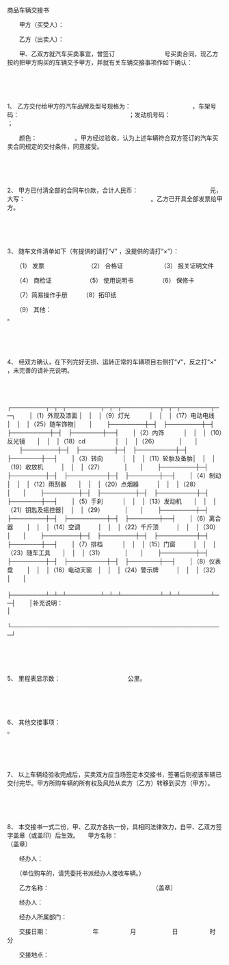 



商品车辆交接书



 

　　甲方（买受人）：

　　乙方（出卖人）：　　

　　甲、乙双方就汽车买卖事宜，曾签订　　　　　　　　 号买卖合同，现乙方按约把甲方购买的车辆交予甲方，并就有关车辆交接事项作如下确认：

　　

　　

1、
乙方交付给甲方的汽车品牌及型号规格为：　　　　　　　　　　 ，车架号码：　　　　　　　　　　　　　　　　　　 ；发动机号码：　　　　　　　　　 ；

　　颜色：　　　　　　 。甲方经过验收，认为上述车辆符合双方签订的汽车买卖合同规定的交付条件，同意接受。

　　

　　

2、
甲方已付清全部的合同车价款，合计人民币：　　　　　　　　　　　　元，大写：　　　　　　　　　　　　　　　　　　　　　。乙方已开具全部发票给甲方。

　　

　　

3、
随车文件清单如下（有提供的请打“√” ，没提供的请打“×”）：

　　（1） 发票　　　　　　　 （2） 合格证　　　　　　 （3） 报关证明文件　

　　（4） 商检证　 　　　　　（5） 使用说明书　　　　 （6） 保修卡　

　　（7）简易操作手册 　　 （8）拓印纸 

　　（9） 其他：　　　　　　　　　　　　　　　　　　　　　　　　　　　　　　　　　 。

　　

　　

4、
经双方确认，在下列完好无损、运转正常的车辆项目右侧打“√”，反之打“×” ，未完善的请补充说明。

　　


　　┌────────┬─┬─┬────────┬─┬─┬─────────┬─┬─┬───────┬──┐
　　│（1）外观及漆面 │　│　│（9）灯光　　　 │　│　│（17）电动电线　　│　│　│（25）随车饰物│　　│
　　├────────┼─┤　├────────┼─┤　├─────────┼─┤　├───────┼──┤
　　│（2）内饰　　　 │　│　│（10）反光镜　　│　│　│（18）cd　　　　　│　│　│（26）　　　　│　　│
　　├────────┼─┤　├────────┼─┤　├─────────┼─┤　├───────┼──┤
　　│（3）转向　　　 │　│　│（11）轮胎及备胎│　│　│（19）收放机　　　│　│　│（27）　　　　│　　│
　　├────────┼─┤　├────────┼─┤　├─────────┼─┤　├───────┼──┤
　　│（4）制动　　　 │　│　│（12）雨刮器　　│　│　│（20）点烟器　　　│　│　│（28）　　　　│　　│
　　├────────┼─┤　├────────┼─┤　├─────────┼─┤　├───────┼──┤
　　│（5）手刹　　　 │　│　│（13）发动机　　│　│　│（21）钥匙及摇控器│　│　│（29）　　　　│　　│
　　├────────┼─┤　├────────┼─┤　├─────────┼─┤　├───────┼──┤
　　│（6）离合器　　 │　│　│（14）空调　　　│　│　│（22）千斤顶　　　│　│　│（30）　　　　│　　│
　　├────────┼─┤　├────────┼─┤　├─────────┼─┤　├───────┼──┤
　　│（7）排档　　　 │　│　│（15）门窗　　　│　│　│（23）随车工具　　│　│　│（31）　　　　│　　│
　　├────────┼─┤　├────────┼─┤　├─────────┼─┤　├───────┼──┤
　　│（8）仪表盘　　 │　│　│（16）电动天窗　│　│　│（24）警示牌　　　│　│　│（32）　　　　│　　│
　　├────────┴─┴─┴────────┴─┴─┴─────────┴─┴─┴───────┴──┤
　　│补充说明：　　　　　　　　　　　　　　　　　　　　　　　　　　　　　　　　　　　　　　　　　　　　　│
　　└──────────────────────────────────────────────────┘
　　


　　

　　

5、
里程表显示数：　　　　　　　　　　　 公里。

　　

　　

6、
其他交接事项：　　　　　　　　　　　　　　　　　　　　　　　　　　　　　　　　 。

　　

　　

7、
 以上车辆经验收完成后，买卖双方应当场签定本交接书，签署后则视该车辆已交付完毕。甲方所购车辆的所有权及风险从卖方（乙方）转移到买方（甲方）。

　　

　　

8、
本交接书一式二份，甲、乙双方各执一份，具相同法律效力，自甲、乙双方签字盖章（或盖印）后生效。　　甲方名称：　　　　　　　　　　　　　　　　　 （盖章）

　　经办人：

　　（单位购车的，请凭委托书派经办人接收车辆。）　　

　　乙方名称：　　　　　　　　　　　　　　　　　 （盖章）

　　经办人：

　　经办人所属部门：　　

　　交接日期：　　　　　　　 年　　　　　 月　　　　　　日　　　　　 时　　　　 分

　　交接地点：

　　